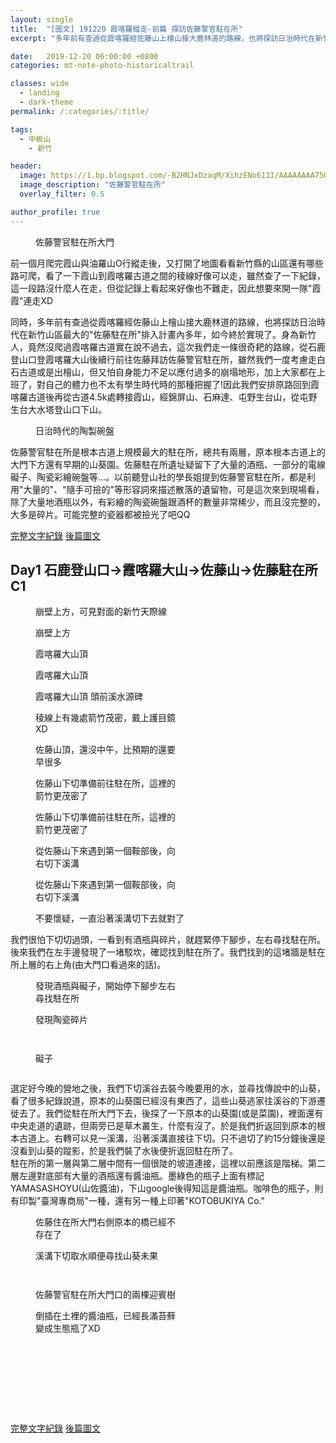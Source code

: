 ```yaml
---
layout: single
title:  "[圖文] 191220 霞喀羅縱走-前篇 探訪佐藤警官駐在所"
excerpt: "多年前有查過從霞喀羅經佐藤山上檜山接大鹿林道的路線，也將探訪日治時代在新竹山區最大的'佐藤駐在所'排入計畫內多年，如今終於實現了。身為新竹人，竟然沒爬過霞喀羅古道實在說不過去"

date:   2019-12-20 06:00:00 +0800
categories: mt-note-photo-historicaltrail

classes: wide
  - landing
  - dark-theme
permalink: /:categories/:title/

tags:
  - 中級山
    - 新竹

header:
  image: https://1.bp.blogspot.com/-B2HNJxDzaqM/XihzENo613I/AAAAAAAA75Q/WvyDCHvc5-c91wzTpr8ZQ12NaSKUyYvGACKgBGAsYHg/s1600/DSC_2074.JPG
  image_description: "佐藤警官駐在所"
  overlay_filter: 0.5

author_profile: true
---
```

<figure style="width: 40%" class="align-right">
  <img src="https://1.bp.blogspot.com/--zNcpe-32As/Xihx_3RFtSI/AAAAAAAA740/30OAznV1yv4FuyDdUQlHT2zzVu4_LAjPwCKgBGAsYHg/s1600/DSC_2092.JPG" alt="">
  <figcaption>佐藤警官駐在所大門</figcaption>
</figure> 
前一個月爬完霞山與油羅山O行縱走後，又打開了地圖看看新竹縣的山區還有哪些路可爬，看了一下霞山到霞喀羅古道之間的稜線好像可以走，雖然查了一下紀錄，這一段路沒什麼人在走，但從記錄上看起來好像也不難走，因此想要來開一隊"霞霞"連走XD 

同時，多年前有查過從霞喀羅經佐藤山上檜山接大鹿林道的路線，也將探訪日治時代在新竹山區最大的"佐藤駐在所"排入計畫內多年，如今終於實現了。身為新竹人，竟然沒爬過霞喀羅古道實在說不過去，這次我們走一條很奇耙的路線，從石鹿登山口登霞喀羅大山後續行前往佐藤拜訪佐藤警官駐在所，雖然我們一度考慮走白石古道或是出檜山，但又怕自身能力不足以應付過多的崩塌地形，加上大家都在上班了，對自己的體力也不太有學生時代時的那種把握了!因此我們安排原路回到霞喀羅古道後再從古道4.5k處轉接霞山，經錦屏山、石麻達、屯野生台山，從屯野生台大水塔登山口下山。  

<figure style="width: 40%" class="align-right">
  <img src="https://1.bp.blogspot.com/-FTo16FofSZo/Xihx_4L14tI/AAAAAAAA740/iMO8p0cUNKEDdojfLHtwHlFdejrhv4SmACKgBGAsYHg/s1600/DSC_2130.JPG" alt="">
  <figcaption>日治時代的陶製碗盤</figcaption>
</figure> 

佐藤警官駐在所是根本古道上規模最大的駐在所，總共有兩層，原本根本古道上的大門下方還有早期的山葵園。佐藤駐在所遺址疑留下了大量的酒瓶、一部分的電線礙子、陶瓷彩繪碗盤等...。以前聽登山社的學長姐提到佐藤警官駐在所，都是利用"大量的"、"隨手可撿的"等形容詞來描述散落的遺留物，可是這次來到現場看，除了大量地酒瓶以外，有彩繪的陶瓷碗盤跟酒杯的數量非常稀少，而且沒完整的，大多是碎片。可能完整的瓷器都被撿光了吧QQ

<a href="/mountaineeringNote/Shakolo_Sato_Note/" class="btn btn--primary">完整文字紀錄</a>
<a href="/mountaineeringPhoto/Shakolo_Sato_Photo_Day2And3/" class="btn btn--warning">後篇圖文</a>

## Day1 石鹿登山口->霞喀羅大山->佐藤山->佐藤駐在所 C1

<figure style="width: 45%" class="align-left">
  <img src="https://1.bp.blogspot.com/-M98h_3h1BFE/Xihx_-hyDAI/AAAAAAAA740/MlFOgX2vP9khqgWvLDpOIZe-7mhsIdK6wCKgBGAsYHg/s1600/DSC_1989.JPG" alt="">
  <figcaption> 崩壁上方，可見對面的新竹天際線 </figcaption>
</figure> 
<figure style="width: 45%" class="align-right">
  <img src="https://1.bp.blogspot.com/-kr_K1JUnBi0/Xihx_7bqvpI/AAAAAAAA740/a8Cuc9Zp1_MIiUw1S7T-zvnoC6CZaXs9QCKgBGAsYHg/s1600/DSC_1990.JPG" alt="">
  <figcaption> 崩壁上方 </figcaption>
</figure> 

<figure style="width: 45%" class="align-left">
  <img src="https://1.bp.blogspot.com/-Riu_OoGc_mI/Xihx_2EEA_I/AAAAAAAA740/jnWTk8h20YUwlazJlKQCFK0cRV1HMNNQwCKgBGAsYHg/s1600/DSC_1995.JPG" alt="">
  <figcaption> 霞喀羅大山頂 </figcaption>
</figure> 
<figure style="width: 45%" class="align-right">
  <img src="https://1.bp.blogspot.com/-R__03XWpxy8/Xihx_88J1gI/AAAAAAAA740/LswCSjq9_cYPLhSqXDS_GrFn29QPCjfBQCKgBGAsYHg/s1600/DSC_2010.JPG" alt="">
  <figcaption> 霞喀羅大山頂 </figcaption>
</figure> 


<figure class="align-center">
  <img src="https://1.bp.blogspot.com/-l863d5rBdzo/Xihx_-1bSQI/AAAAAAAA740/YscElsfSMtk3IqzeU6BEwgZFBkC2CzGLwCKgBGAsYHg/s1600/DSC_1993.JPG" alt="">
  <figcaption> 霞喀羅大山頂 頭前溪水源碑 </figcaption>
</figure> 

<figure style="width: 45%" class="align-left">
  <img src="https://1.bp.blogspot.com/-GlE20r5iIS0/Xihx_8-_OGI/AAAAAAAA740/NvqTMqBPYq443uxiYTquXbuEG7npj-ywwCKgBGAsYHg/s1600/DSC_2022.JPG" alt="">
  <figcaption> 稜線上有幾處箭竹茂密，戴上護目鏡XD </figcaption>
</figure> 
  
    

<figure style="width: 45%" class="align-right">
  <img src="https://1.bp.blogspot.com/-XAUYtbXKxFg/Xihx_9k1O2I/AAAAAAAA740/OhnRJDA26qYIlgDhV4ETnO7gFd0CTOUpgCKgBGAsYHg/s1600/DSC_2030.JPG" alt="">
  <figcaption> 佐藤山頂，還沒中午，比預期的還要早很多 </figcaption>
</figure> 

<figure style="width: 45%" class="align-left">
  <img src="https://1.bp.blogspot.com/-7g2Qd07lqL8/Xihx_99Q2uI/AAAAAAAA740/1-NaF3rZVgU71nQ1hJ4Qja83KJfP8wvyACKgBGAsYHg/s1600/DSC_2033.JPG" alt="">
  <figcaption> 佐藤山下切準備前往駐在所，這裡的箭竹更茂密了 </figcaption>
</figure> 
<figure style="width: 45%" class="align-right">
  <img src="https://1.bp.blogspot.com/-6qjbe--tKwI/Xihx_zKZw5I/AAAAAAAA740/9yZB0vA2GzQkhozN5mbHGi0pxpaEsg9GwCKgBGAsYHg/s1600/DSC_2036.JPG" alt="">
  <figcaption> 佐藤山下切準備前往駐在所，這裡的箭竹更茂密了 </figcaption>
</figure> 

<figure style="width: 45%" class="align-left">
  <img src="https://1.bp.blogspot.com/-8Yr0X_K2fLw/Xihx_7ilKQI/AAAAAAAA740/Kwcvtq6YJLo78jgRq5-TY8rimbK7jmwDgCKgBGAsYHg/s1600/DSC_2040.JPG" alt="">
  <figcaption> 從佐藤山下來遇到第一個鞍部後，向右切下溪溝 </figcaption>
</figure> 
<figure style="width: 45%" class="align-right">
  <img src="https://1.bp.blogspot.com/-d6CjPq0OKcg/XiqBLGSM_qI/AAAAAAAA770/Q49lEnX9UMcou90VGdzkF9UmGunRTGk-gCKgBGAsYHg/s1600/DSC_2039.JPG" alt="">
  <figcaption> 從佐藤山下來遇到第一個鞍部後，向右切下溪溝 </figcaption>
</figure> 

<figure class="align-center">
  <img src="https://1.bp.blogspot.com/-TvDsC4mfYjk/XiqDbMPPhGI/AAAAAAAA78M/4ngmdDEiToouJk9nwPBuvwGW-LGcBajIwCKgBGAsYHg/s1600/DSC_2042.JPG" alt="">
  <figcaption> 不要懷疑，一直沿著溪溝切下去就對了 </figcaption>
</figure> 

我們很怕下切切過頭，一看到有酒瓶與碎片，就趕緊停下腳步，左右尋找駐在所。後來我們在左手邊發現了一堵駁坎，確認找到駐在所了。我們找到的這堵牆是駐在所上層的右上角(由大門口看過來的話)。

<figure style="width: 45%" class="align-left">
  <img src="https://1.bp.blogspot.com/-vpXymAxqcj4/XiqCly2oyuI/AAAAAAAA78A/mZlaohaIA5ME2icEOsGiB8tsLShpgFekgCKgBGAsYHg/s1600/DSC_2044.JPG" alt="">
  <figcaption> 發現酒瓶與礙子，開始停下腳步左右尋找駐在所 </figcaption>
</figure> 

<figure style="width: 45%" class="align-right">
  <img src="https://1.bp.blogspot.com/-E_hGU_a2MfY/Xihx_wyC5RI/AAAAAAAA740/Gt4KhsNeaWAeb1KE64nxR01vIDyRotdaACKgBGAsYHg/s1600/DSC_2045.JPG" alt="">
  <figcaption> 發現陶瓷碎片 </figcaption>
</figure> 


<figure style="width: 45%" class="align-left">
  <img src="https://1.bp.blogspot.com/-kH0XcyomOiA/Xihx_2egAoI/AAAAAAAA740/5uFwcmGJrF0_o4WmPFpb0viIQQG3-JgzwCKgBGAsYHg/s1600/DSC_2053.JPG" alt="">
  <figcaption> </figcaption>
</figure> 

<figure style="width: 45%" class="align-right">
  <img src="https://1.bp.blogspot.com/-gEkdbMctzD8/Xihx_0241PI/AAAAAAAA740/Z1ACPC0FkGQdrxS8dSqNCaejyA4JQBLmACKgBGAsYHg/s1600/DSC_2049.JPG" alt="">
  <figcaption> </figcaption>
</figure> 

<figure style="width: 45%" class="align-right">
  <img src="https://1.bp.blogspot.com/-euPWbEeAXiw/Xihx_y9VJgI/AAAAAAAA740/4arSiFOIMaA2Ycdqw1Usd1DnVK2a3LugQCKgBGAsYHg/s1600/DSC_2056.JPG" alt="">
  <figcaption> 礙子 </figcaption>
</figure> 

<figure class="align-center">
  <img src="https://1.bp.blogspot.com/-aE_SoqVaz0k/XiqM8nSTrQI/AAAAAAAA78g/6nKPs4EA73YsHFh_GOflgr1GuCFTS3cOgCKgBGAsYHg/s1600/DSC_2091.JPG" alt="">
  <figcaption> </figcaption>
</figure> 
  

選定好今晚的營地之後，我們下切溪谷去裝今晚要用的水，並尋找傳說中的山葵，看了很多紀錄說道，原本的山葵園已經沒有東西了，這些山葵逃家往溪谷的下游遷徙去了。我們從駐在所大門下去，後探了一下原本的山葵園(或是菜園)，裡面還有中央走道的遺跡，但兩旁已是草木叢生，什麼有沒了。於是我們折返回到原本的根本古道上。右轉可以見一溪溝，沿著溪溝直接往下切。只不過切了約15分鐘後還是沒看到山葵的蹤影，於是我們裝了水後便折返回駐在所了。  
駐在所的第一層與第二層中間有一個很陡的坡道連接，這裡以前應該是階梯。第二層左邊對底部有大量的酒瓶還有醬油瓶。墨綠色的瓶子上面有標記YAMASASHOYU(山佐醬油)，下山google後得知這是醬油瓶。咖啡色的瓶子，則有印製"臺灣專商局"一種，還有另一種上印著"KOTOBUKIYA Co."


<figure style="width: 45%" class="align-left">
  <img src="https://1.bp.blogspot.com/-QfXKMw2EgGM/XiqRA58gRtI/AAAAAAAA78s/eoyP0dkaNbAdm9iFFLBA362v8hBzayfUACKgBGAsYHg/s1600/DSC_2079.JPG" alt="">
  <figcaption> 佐藤住在所大門右側原本的橋已經不存在了</figcaption>
</figure> 

<figure style="width: 45%" class="align-right">
  <img src="https://1.bp.blogspot.com/-zfReJ4W8BeQ/XiqRA-tlpDI/AAAAAAAA78s/9SzwxnyylQATadKPtHXhi7motCQEeFzrQCKgBGAsYHg/s1600/DSC_2080.JPG" alt="">
  <figcaption> 溪溝下切取水順便尋找山葵未果 </figcaption>
</figure> 


<figure style="width: 45%" class="align-left">
  <img src="https://1.bp.blogspot.com/-OVZ8fZlTLQg/Xihx_7T_LZI/AAAAAAAA740/nJQoZcHzxbcdM7lQmKVq09o3iRjMsVFlgCKgBGAsYHg/s1600/DSC_2072.JPG" alt="">
  <figcaption> </figcaption>
</figure> 

<figure style="width: 45%" class="align-right">
  <img src="https://1.bp.blogspot.com/-oFPe5rhTKE0/XiqRziqc0gI/AAAAAAAA784/L7qaqTXvrO4fBAFmLDg4Ap1oKHx8FjzjQCKgBGAsYHg/s1600/DSC_2108.JPG" alt="">
  <figcaption>  </figcaption>
</figure> 

<figure style="width: 45%" class="align-right">
  <img src="https://1.bp.blogspot.com/-ERGoTaxrhAA/Xihx_9rIyxI/AAAAAAAA740/MzMpxcs1oIgO68Hwud_mijh8H6NByvXvwCKgBGAsYHg/s1600/DSC_2084.JPG" alt="">
  <figcaption> 佐藤警官駐在所大門口的兩棵迎賓樹 </figcaption>
</figure> 


<figure style="width: 45%" class="align-left">
  <img src="https://1.bp.blogspot.com/-PtBinxZNrZ8/XiqR11pySYI/AAAAAAAA788/41DHFG06cPwKjOakf-R284YeMHSzvbpigCKgBGAsYHg/s1600/DSC_2111.JPG" alt="">
  <figcaption> 倒插在土裡的醬油瓶，已經長滿苔蘚變成生態瓶了XD </figcaption>
</figure> 
  
  
<figure class="align-center">
  <img src="https://1.bp.blogspot.com/-B2HNJxDzaqM/XihzENo613I/AAAAAAAA75Q/WvyDCHvc5-c91wzTpr8ZQ12NaSKUyYvGACKgBGAsYHg/s1600/DSC_2074.JPG" alt="">
  <figcaption> </figcaption>
</figure> 

<figure style="width: 45%" class="align-left">
  <img src="https://1.bp.blogspot.com/-baePfFoaVmw/Xihx_9JxVbI/AAAAAAAA740/uCSPtBS830YDUl8N2ihBL11YaPGBxoLyACKgBGAsYHg/s1600/DSC_2096.JPG" alt="">
  <figcaption> </figcaption>
</figure> 

<figure style="width: 45%" class="align-right">
  <img src="https://1.bp.blogspot.com/-SfKnxtn3q4E/Xihx_yyUSFI/AAAAAAAA740/OrmWOwQm3Vk3AkC-0884Qd84-rARnV-VACKgBGAsYHg/s1600/DSC_2097.JPG" alt="">
  <figcaption> </figcaption>
</figure> 

<figure style="width: 45%" class="align-left">
  <img src="https://1.bp.blogspot.com/-6JoGaKGzwo8/Xihx_xQ9EiI/AAAAAAAA740/Yq-xQ9BXQG8rJAcFioftPtln6y_pUKKBgCKgBGAsYHg/s1600/DSC_2126.JPG" alt="">
  <figcaption> </figcaption>
</figure> 

<figure style="width: 45%" class="align-right">
  <img src="https://1.bp.blogspot.com/-FTo16FofSZo/Xihx_4L14tI/AAAAAAAA740/iMO8p0cUNKEDdojfLHtwHlFdejrhv4SmACKgBGAsYHg/s1600/DSC_2130.JPG" alt="">
  <figcaption> </figcaption>
</figure> 


<figure style="width: 45%" class="align-left">
  <img src="https://1.bp.blogspot.com/-Iy4jq0to4bw/XiqhStwfrwI/AAAAAAAA7-E/LPWBLTe1yU8Y8qy-pkjhjUAs-J-8NaV9gCKgBGAsYHg/s1600/DSC_2076.JPG" alt="">
  <figcaption> </figcaption>
</figure> 

<figure style="width: 45%" class="align-right">
  <img src="https://1.bp.blogspot.com/-QmbrSXunWLs/XiqhSq7DNPI/AAAAAAAA7-E/wZyeMMaT71olNTdH9OyCOhXj_gUtG6Q2wCKgBGAsYHg/s1600/IMG_20191220_142136.jpg" alt="">
  <figcaption> </figcaption>
</figure> 

<figure style="width: 45%" class="align-right">
  <img src="https://1.bp.blogspot.com/-lOk-iBJmNJA/XiqhShLC3xI/AAAAAAAA7-E/31pbOa0XAkc6EabVKrM7lLF0Majxb8DnwCKgBGAsYHg/s1600/IMG_20191220_141940.jpg" alt="">
  <figcaption>  </figcaption>
</figure> 

<figure class="align-center">
  <img src="https://1.bp.blogspot.com/-uqMANddGkt4/XiqeiMsC2-I/AAAAAAAA79I/coDgwfhp8EMHXB-vuY99h8e2l-7T4_prwCKgBGAsYHg/s1600/DSC_2123.JPG" alt="">
  <figcaption>  </figcaption>
</figure>

<a href="/mountaineeringNote/Shakolo_Sato_Note/" class="btn btn--primary">完整文字紀錄</a>
<a href="/mountaineeringPhoto/Shakolo_Sato_Photo_Day2And3/" class="btn btn--warning">後篇圖文</a>

